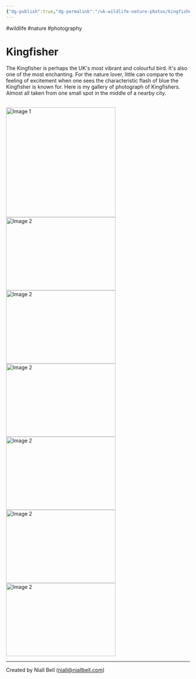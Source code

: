 ```yaml
---
{"dg-publish":true,"dg-permalink":"/uk-wildlife-nature-photos/kingfisher/","permalink":"/uk-wildlife-nature-photos/kingfisher/","title":"The Kingfisher","tags":["wildlife","nature","photography"],"noteIcon":null,"created":"2024-04-17T14:10:42.591+01:00","updated":"2024-04-22T13:09:56.597+01:00"}
---
```


#wildlife #nature #photography 
# Kingfisher

The Kingfisher is perhaps the UK's most vibrant and colourful bird. It's also one of the most enchanting. For the nature lover, little can compare to the feeling of excitement when one sees the characteristic flash of blue the Kingfisher is known for. Here is my gallery of photograph of Kingfishers. Almost all taken from one small spot in the middle of a nearby city.

<br>
<div class="gallery">
    <a href="https://i.imgur.com/hfx0ztj.png" data-fancybox="gallery">
        <img src="https://i.imgur.com/hfx0ztj.png" alt="Image 1" width="300">
    </a>
    <a href="https://i.imgur.com/Kak7UDP.jpeg" data-fancybox="gallery">
        <img src="https://i.imgur.com/Kak7UDP.jpeg" alt="Image 2" width="300" height="200">
    </a>
    <a href="https://i.imgur.com/XJ1t2Z0.jpeg" data-fancybox="gallery">
        <img src="https://i.imgur.com/XJ1t2Z0.jpeg" alt="Image 2" width="300" height="200">
    </a>
    <a href="https://i.imgur.com/yhkMIfH.jpeg" data-fancybox="gallery">
        <img src="https://i.imgur.com/yhkMIfH.jpeg" alt="Image 2" width="300" height="200">
    </a>
    <a href="https://i.imgur.com/hzZ67iL.jpeg" data-fancybox="gallery">
        <img src="https://i.imgur.com/hzZ67iL.jpeg" alt="Image 2" width="300" height="200">
    </a>
    <a href="https://i.imgur.com/ibRRfv7.jpeg" data-fancybox="gallery">
        <img src="https://i.imgur.com/ibRRfv7.jpeg" alt="Image 2" width="300" height="200">
    </a>
    <a href="https://i.imgur.com/YD0LSDY.jpeg" data-fancybox="gallery">
        <img src="https://i.imgur.com/YD0LSDY.jpeg" alt="Image 2" width="300" height="200">
    </a>
    <!-- Add more images as needed -->
</div>


---
Created by Niall Bell (niall@niallbell.com)